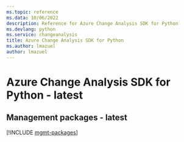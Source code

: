 ```yaml
---
ms.topic: reference
ms.data: 10/06/2022
description: Reference for Azure Change Analysis SDK for Python
ms.devlang: python
ms.service: changeanalysis
title: Azure Change Analysis SDK for Python
ms.author: lmazuel
author: lmazuel
---
```

# Azure Change Analysis SDK for Python - latest

## Management packages - latest
[!INCLUDE [mgmt-packages](change-analysis-mgmt-index.md)]